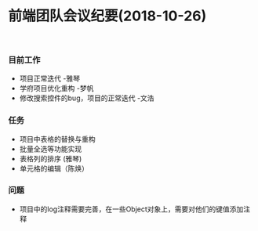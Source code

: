 
# 前端团队会议纪要(2018-10-26)
<br/>


### 目前工作
- 项目正常迭代 -雅琴
- 学府项目优化重构 -梦帆
- 修改搜索控件的bug，项目的正常迭代 -文浩

### 任务
- 项目中表格的替换与重构
- 批量全选等功能实现 
- 表格列的排序  (雅琴)
- 单元格的编辑（陈焕）

### 问题
- 项目中的log注释需要完善，在一些Object对象上，需要对他们的键值添加注释



